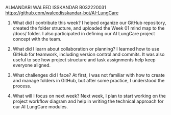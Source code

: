ALMANDARI WALEED ISSKANDAR
B032220031 
https://github.com/waleedisskandar-bot/AI-LungCare

1. What did I contribute this week?
I helped organize our GitHub repository, created the folder structure, and uploaded the Week 01 mind map to the /docs/ folder. I also participated in defining our AI LungCare project concept with the team.

2. What did I learn about collaboration or planning?
I learned how to use GitHub for teamwork, including version control and commits. It was also useful to see how project structure and task assignments help keep everyone aligned.

3. What challenges did I face?
At first, I was not familiar with how to create and manage folders in GitHub, but after some practice, I understood the process.

4. What will I focus on next week?
Next week, I plan to start working on the project workflow diagram and help in writing the technical approach for our AI LungCare modules.
